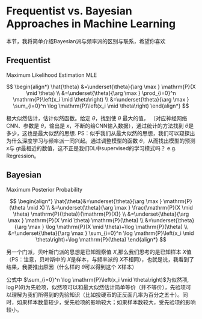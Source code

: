 # Frequentist vs. Bayesian Approaches in Machine Learning
本节，我将简单介绍Bayesian派与频率派的区别与联系，希望你喜欢

## Frequentist

Maximum Likelihood Estimation MLE

$$
\begin{align*}
\hat{\theta} &=\underset{\theta}{\arg \max } \mathrm{P}(X \mid \theta) \\
    &=\underset{\theta}{\arg \max } \prod_{i=0}^n \mathrm{P}\left(x_i \mid \theta\right) \\
    &=\underset{\theta}{\arg \max } \sum_{i=0}^n \log \mathrm{P}\left(x_i \mid \theta\right)
\end{align*}
$$

极大似然估计，估计似然函数。给定 $\theta$，找到使 $\theta$ 最大的值， （对应神经网络CNN、参数是 $\theta$，输出是 $x$，不断的给CNN输入数据），通过统计的方法找到 $\theta$是多少，这也是最大似然的思想. PS：似乎我们从最大似然的思想，我们可以窥探出为什么深度学习与频率派一同兴起。通过调整模型的函数 $\theta$，从而找出模型的预测 $x$与 gt最相近的数值，这不正是我们DL中supervised的学习模式吗？ e.g. Regression。

## Bayesian 
Maximum Posterior Probability

$$
\begin{align*}
\hat{\theta}&=\underset{\theta}{\arg \max } \mathrm{P}(\theta \mid X) \\
            &=\underset{\theta}{\arg \max } \frac{\mathrm{P}(X \mid \theta) \mathrm{P}(\theta)}{\mathrm{P}(X)} \\
            &=\underset{\theta}{\arg \max } \mathrm{P}(X \mid \theta) \mathrm{P}(\theta) \\
            &=\underset{\theta}{\arg \max } \log \mathrm{P}(X \mid \theta)+\log \mathrm{P}(\theta) \\
            &=\underset{\theta}{\arg \max } \sum_{i=0}^n \log \mathrm{P}\left(x_i \mid \theta\right)+\log \mathrm{P}(\theta)
\end{align*}
$$

另一个门派，贝叶斯门派的思想是已知观察值 $X$,那么我们思考的是已知样本 $X$值（PS：注意，贝叶斯中的 $X$是样本，与频率派的 $X$不相同），也就是说，我看到了结果，我要推出原因（什么样的 $\theta$可以得到这个 $X$样本）  

公式中 $\sum_{i=0}^n \log \mathrm{P}\left(x_i \mid \theta\right)$为似然项, $\log \mathrm{P}(\theta)$为先验项，似然项可以和最大似然估计简单等价（并不等价），先验项可以理解为我们所得到的先验知识（比如投硬币的正反面几率为百分之五十）。同时，如果样本数量较少，受先验项的影响较大；如果样本数较大，受先验项的影响较小。





